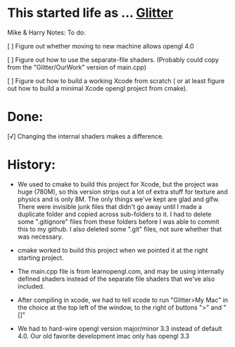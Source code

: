# This started life as ... [Glitter](http://polytonic.github.io/Glitter/)


Mike & Harry Notes:
To do:

[ ] Figure out whether moving to new machine allows opengl 4.0

[ ] Figure out how to use the separate-file shaders. (Probably could copy from the "Glitter/OurWork" version of main.cpp)

[ ] Figure out how to build a working Xcode from scratch ( or at least figure out how to build a minimal Xcode opengl project from cmake).



# Done:

[√] Changing the internal shaders makes a difference.


# History:
* We used to cmake to build this project for Xcode, but the project was huge (780M), so this version strips out a lot of extra stuff for texture and physics and is only 8M. The only things we've kept are glad and glfw. There were invisible junk files that didn't go away until I made a duplicate folder and copied across sub-folders to it. I had to delete some ".gitignore" files from these folders before I was able to commit this to my github. I also deleted some ".git" files, not sure whether that was necessary.

* cmake worked to build this project when we pointed it at the right starting project.

* The main.cpp file is from learnopengl.com, and may be using internally defined shaders instead of the separate file shaders that we've also included.

* After compiling in xcode, we had to tell xcode to run "Glitter>My Mac" in the choice at the top left of the window, to the right of buttons ">" and "[]"

* We had to hard-wire opengl version major/minor 3.3 instead of default 4.0. Our old favorite development imac only has opengl 3.3


